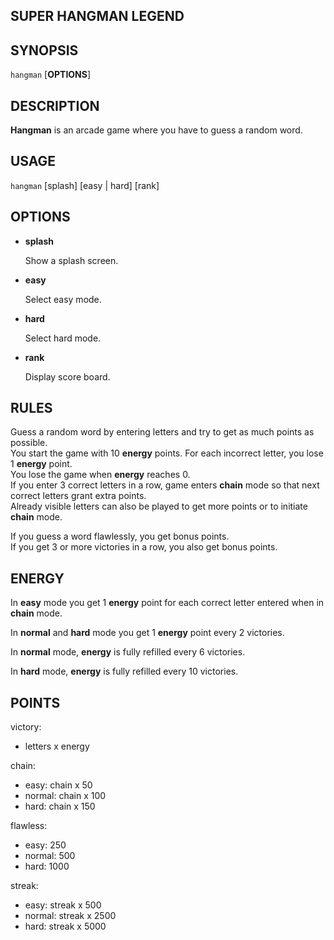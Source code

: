 ## SUPER HANGMAN LEGEND

## SYNOPSIS

`hangman` [**OPTIONS**]

## DESCRIPTION

**Hangman** is an arcade game where you have to guess a random word.

## USAGE

`hangman` [splash] [easy | hard] [rank]<br>

## OPTIONS

  * **splash**

    Show a splash screen.

  * **easy**
    
    Select easy mode.

  * **hard**

    Select hard mode.

  * **rank**

    Display score board.

## RULES

Guess a random word by entering letters and try to get as much points as possible.<br>
You start the game with 10 **energy** points. For each incorrect letter, you lose 1 **energy** point.<br>
You lose the game when **energy** reaches 0.<br>
If you enter 3 correct letters in a row, game enters **chain** mode so that next correct letters grant extra points.<br>
Already visible letters can also be played to get more points or to initiate **chain** mode.<br>

If you guess a word flawlessly, you get bonus points.<br>
If you get 3 or more victories in a row, you also get bonus points.

## ENERGY

In **easy** mode you get 1 **energy** point for each correct letter entered when in **chain** mode.

In **normal** and **hard** mode you get 1 **energy** point every 2 victories.

In **normal** mode, **energy** is fully refilled every 6 victories.

In **hard** mode, **energy** is fully refilled every 10 victories.

## POINTS

victory:

  - letters x energy

chain:

  - easy: chain x 50
  - normal: chain x 100
  - hard: chain x 150

flawless:

  - easy: 250
  - normal: 500
  - hard: 1000

streak:

  - easy: streak x 500
  - normal: streak x 2500
  - hard:  streak x 5000
